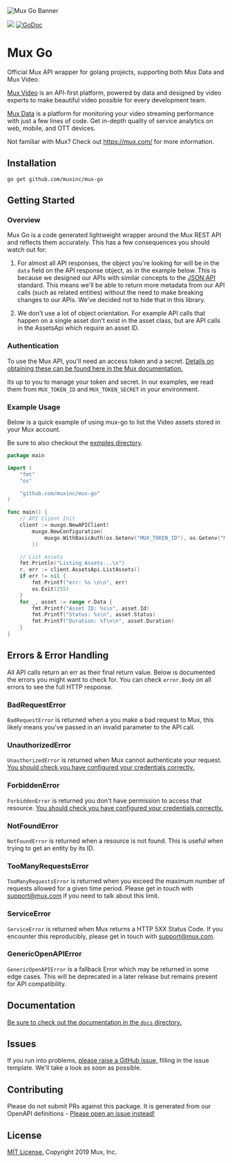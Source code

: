 ![Mux Go Banner](https://banner.mux.dev/?image=go)

![](https://github.com/muxinc/mux-go/workflows/Integration%20Test/badge.svg)
[![GoDoc](https://godoc.org/github.com/muxinc/mux-go?status.svg)](https://godoc.org/github.com/muxinc/mux-go)

# Mux Go

Official Mux API wrapper for golang projects, supporting both Mux Data and Mux Video.

[Mux Video](https://mux.com/video) is an API-first platform, powered by data and designed by video experts to make beautiful video possible for every development team.

[Mux Data](https://mux.com/data) is a platform for monitoring your video streaming performance with just a few lines of code. Get in-depth quality of service analytics on web, mobile, and OTT devices.

Not familiar with Mux? Check out https://mux.com/ for more information.

## Installation

```
go get github.com/muxinc/mux-go
```

## Getting Started

### Overview

Mux Go is a code generated lightweight wrapper around the Mux REST API and reflects them accurately. This has a few consequences you should watch out for:

1) For almost all API responses, the object you're looking for will be in the `data` field on the API response object, as in the example below. This is because we designed our APIs with similar concepts to the [JSON:API](https://jsonapi.org/) standard. This means we'll be able to return more metadata from our API calls (such as related entities) without the need to make breaking changes to our APIs. We've decided not to hide that in this library.

2) We don't use a lot of object orientation. For example API calls that happen on a single asset don't exist in the asset class, but are API calls in the AssetsApi which require an asset ID.

### Authentication

To use the Mux API, you'll need an access token and a secret. [Details on obtaining these can be found here in the Mux documentation.](https://docs.mux.com/docs#section-1-get-an-api-access-token)

Its up to you to manage your token and secret. In our examples, we read them from `MUX_TOKEN_ID` and `MUX_TOKEN_SECRET` in your environment.

### Example Usage

Below is a quick example of using mux-go to list the Video assets stored in your Mux account.

Be sure to also checkout the [exmples directory](examples/).

```go
package main

import (
	"fmt"
	"os"

	"github.com/muxinc/mux-go"
)

func main() {
	// API Client Init
	client := muxgo.NewAPIClient(
		muxgo.NewConfiguration(
			muxgo.WithBasicAuth(os.Getenv("MUX_TOKEN_ID"), os.Getenv("MUX_TOKEN_SECRET")),
		))

	// List Assets
	fmt.Println("Listing Assets...\n")
	r, err := client.AssetsApi.ListAssets()
	if err != nil {
		fmt.Printf("err: %s \n\n", err)
		os.Exit(255)
	}
	for _, asset := range r.Data {
		fmt.Printf("Asset ID: %s\n", asset.Id)
		fmt.Printf("Status: %s\n", asset.Status)
		fmt.Printf("Duration: %f\n\n", asset.Duration)
	}
}
```

## Errors & Error Handling

All API calls return an err as their final return value. Below is documented the errors you might want to check for. You can check `error.Body` on all errors to see the full HTTP response.

### BadRequestError

`BadRequestError` is returned when a you make a bad request to Mux, this likely means you've passed in an invalid parameter to the API call. 

### UnauthorizedError

`UnauthorizedError` is returned when Mux cannot authenticate your request. [You should check you have configured your credentials correctly.](#authentication)

### ForbiddenError

`ForbiddenError` is returned you don't have permission to access that resource. [You should check you have configured your credentials correctly.](#authentication)

### NotFoundError

`NotFoundError` is returned when a resource is not found. This is useful when trying to get an entity by its ID.

### TooManyRequestsError

`TooManyRequestsError` is returned when you exceed the maximum number of requests allowed for a given time period. Please get in touch with [support@mux.com](mailto:support@mux.com) if you need to talk about this limit.

### ServiceError

`ServiceError` is returned when Mux returns a HTTP 5XX Status Code. If you encounter this reproducibly, please get in touch with [support@mux.com](mailto:support@mux.com).

### GenericOpenAPIError

`GenericOpenAPIError` is a fallback Error which may be returned in some edge cases. This will be deprecated in a later release but remains present for API compatibility.

## Documentation

[Be sure to check out the documentation in the `docs` directory.](docs/)

## Issues

If you run into problems, [please raise a GitHub issue,](https://github.com/muxinc/mux-go/issues) filling in the issue template. We'll take a look as soon as possible.

## Contributing

Please do not submit PRs against this package. It is generated from our OpenAPI definitions - [Please open an issue instead!](https://github.com/muxinc/mux-go/issues)

## License

[MIT License.](LICENSE) Copyright 2019 Mux, Inc.
